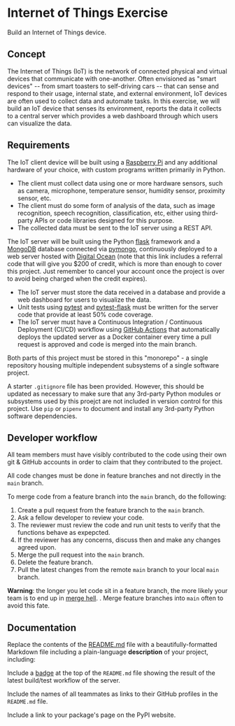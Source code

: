 # Internet of Things Exercise

Build an Internet of Things device.

## Concept

The Internet of Things (IoT) is the network of connected physical and virtual devices that communicate with one-another. Often envisioned as "smart devices" -- from smart toasters to self-driving cars -- that can sense and respond to their usage, internal state, and external environment, IoT devices are often used to collect data and automate tasks. In this exercise, we will build an IoT device that senses its environment, reports the data it collects to a central server which provides a web dashboard through which users can visualize the data.

## Requirements

The IoT client device will be built using a [Raspberry Pi](https://www.raspberrypi.com/) and any additional hardware of your choice, with custom programs written primarily in Python.

- The client must collect data using one or more hardware sensors, such as camera, microphone, temperature sensor, humidity sensor, proximity sensor, etc.
- The client must do some form of analysis of the data, such as image recognition, speech recognition, classification, etc, either using third-party APIs or code libraries designed for this purpose.
- The collected data must be sent to the IoT server using a REST API.

The IoT server will be built using the Python [flask](https://palletsprojects.com/p/flask/) framework and a [MongoDB](https://www.mongodb.com/) database connected via [pymongo](https://pymongo.readthedocs.io/en/stable/), continuously deployed to a web server hosted with [Digital Ocean](https://m.do.co/c/4d1066078eb0) (note that this link includes a referral code that will give you $200 of credit, which is more than enough to cover this project. Just remember to cancel your account once the project is over to avoid being charged when the credit expires).

- The IoT server must store the data received in a database and provide a web dashboard for users to visualize the data.
- Unit tests using [pytest](https://docs.pytest.org/en/7.2.x/) and [pytest-flask](https://pytest-flask.readthedocs.io/en/latest/) must be written for the server code that provide at least 50% code coverage.
- The IoT server must have a Continuous Integration / Continuous Deployment (CI/CD) workflow using [GitHub Actions](https://github.com/features/actions) that automatically deploys the updated server as a Docker container every time a pull request is approved and code is merged into the main branch.

Both parts of this project must be stored in this "monorepo" - a single repository housing multiple independent subsystems of a single software project.

A starter `.gitignore` file has been provided. However, this should be updated as necessary to make sure that any 3rd-party Python modules or subsystems used by this proejct are not included in version control for this project. Use `pip` or `pipenv` to document and install any 3rd-party Python software dependencies.

## Developer workflow

All team members must have visibly contributed to the code using their own git & GitHub accounts in order to claim that they contributed to the project.

All code changes must be done in feature branches and not directly in the `main` branch.

To merge code from a feature branch into the `main` branch, do the following:

1. Create a pull request from the feature branch to the `main` branch.
1. Ask a fellow developer to review your code.
1. The reviewer must review the code and run unit tests to verify that the functions behave as expepcted.
1. If the reviewer has any concerns, discuss then and make any changes agreed upon.
1. Merge the pull request into the `main` branch.
1. Delete the feature branch.
1. Pull the latest changes from the remote `main` branch to your local `main` branch.

**Warning**: the longer you let code sit in a feature branch, the more likely your team is to end up in [merge hell](https://en.wikipedia.org/wiki/Merge_hell). . Merge feature branches into `main` often to avoid this fate.

## Documentation

Replace the contents of the [README.md](./README.md) file with a beautifully-formatted Markdown file including a plain-language **description** of your project, including:

Include a [badge](https://docs.github.com/en/actions/monitoring-and-troubleshooting-workflows/adding-a-workflow-status-badge) at the top of the `README.md` file showing the result of the latest build/test workflow of the server.

Include the names of all teammates as links to their GitHub profiles in the `README.md` file.

Include a link to your package's page on the PyPI website.
